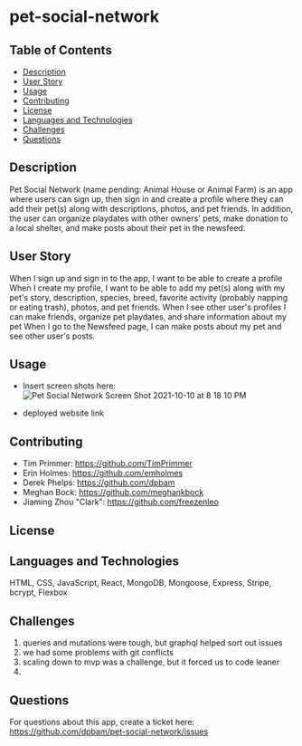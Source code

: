 # pet-social-network

## Table of Contents

- [Description](#description)
- [User Story](#userstory)
- [Usage](#usage)
- [Contributing](#contributing)
- [License](#license)
- [Languages and Technologies](#languagesandtech)
- [Challenges](#challenges)
- [Questions](#questions)

## Description

Pet Social Network (name pending: Animal House or Animal Farm) is an app where users can sign up, then sign in and create a profile where they can add their pet(s) along with descriptions, photos, and pet friends. In addition, the user can organize playdates with other owners' pets, make donation to a local shelter, and make posts about their pet in the newsfeed.

## User Story

When I sign up and sign in to the app, I want to be able to create a profile
When I create my profile, I want to be able to add my pet(s) along with my pet's story, description, species, breed, favorite activity (probably napping or eating trash), photos, and pet friends.
When I see other user's profiles I can make friends, organize pet playdates, and share information about my pet
When I go to the Newsfeed page, I can make posts about my pet and see other user's posts.

## Usage

- Insert screen shots here: ![Pet Social Network Screen Shot 2021-10-10 at 8 18 10 PM](https://user-images.githubusercontent.com/82355287/136724214-7ba48251-2aaa-42d7-b006-adb37c7abbcd.png)

- deployed website link

## Contributing

- Tim Primmer: https://github.com/TimPrimmer
- Erin Holmes: https://github.com/emholmes
- Derek Phelps: https://github.com/dpbam
- Meghan Bock: https://github.com/meghankbock
- Jiaming Zhou "Clark": https://github.com/freezenleo

## License

## Languages and Technologies

HTML, CSS, JavaScript, React, MongoDB, Mongoose, Express, Stripe, bcrypt, Flexbox

## Challenges

1. queries and mutations were tough, but graphql helped sort out issues
2. we had some problems with git conflicts
3. scaling down to mvp was a challenge, but it forced us to code leaner
4.

## Questions

For questions about this app, create a ticket here: https://github.com/dpbam/pet-social-network/issues

